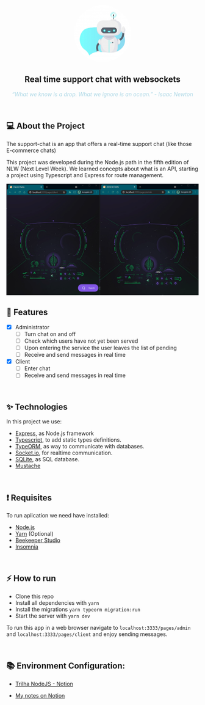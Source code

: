 <div align="center">
  <img style="border-radius:50%;" src="https://github.com/sestevao/chatty/blob/main/.github/chat-bot.jpg?raw=true" width=150 />
</div>

<h2 align="center">Real time support chat with websockets</h2>

<p align="center" style="color:lightblue; font-style:italic;">“What we know is a drop. What we ignore is an ocean.” - <em>Isaac Newton</em></p>

</br>

## 💻 About the Project

The support-chat is an app that offers a real-time support chat (like those E-commerce chats)

This project was developed during the Node.js path in the fifth edition of NLW (Next Level Week). We learned concepts about what is an API, starting a project using Typescript and Express for route management.

<img src="https://github.com/sestevao/chatty/blob/main/.github/Animation.gif?raw=true" alt="projeto">

<br>

## 🚀 Features

- [x]  Administrator
    - [ ]  Turn chat on and off
    - [ ]  Check which users have not yet been served
    - [ ]  Upon entering the service the user leaves the list of pending
    - [ ]  Receive and send messages in real time
- [x]  Client
    - [ ]  Enter chat
    - [ ]  Receive and send messages in real time

<br>

## ✨ Technologies
In this project we use:

- [Express](https://expressjs.com/), as Node.js framework
- [Typescript](https://www.typescriptlang.org/), to add static types definitions.
- [TypeORM](https://typeorm.io/#/), as way to communicate with databases.
- [Socket.io](https://socket.io/), for realtime communication.
- [SQLite](https://www.sqlite.org/index.html), as SQL database.
- [Mustache](https://mustache.github.io/)

<br>

## ❗️ Requisites
To run aplication we need have installed:

- [Node.js](https://nodejs.org/en/)
- [Yarn](https://yarnpkg.com/) (Optional)
- [Beekeeper Studio](https://www.beekeeperstudio.io/)
- [Insomnia](https://insomnia.rest/)

<br>

## ⚡ How to run

- Clone this repo
- Install all dependencies with `yarn`
- Install the migrations `yarn typeorm migration:run`
- Start the server with `yarn dev`

To run this app in a web browser
navigate to `localhost:3333/pages/admin` and `localhost:3333/pages/client` and enjoy sending messages.

<br>

## 📚 Environment Configuration:
- [Trilha NodeJS - Notion](https://www.notion.so/Trilha-Node-js-0b238db0256c4ce889df0e9ce92f4a68)

- [My notes on Notion](https://www.notion.so/Trilha-Node-js-99e5035e5dfb425fa86292f91ff352ba)